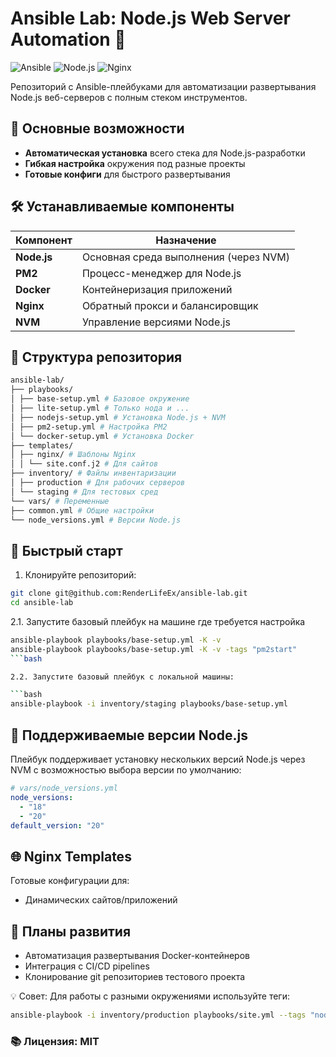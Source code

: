 # Ansible Lab: Node.js Web Server Automation 🚀

![Ansible](https://img.shields.io/badge/ansible-%231A1918.svg?style=for-the-badge&logo=ansible&logoColor=white)
![Node.js](https://img.shields.io/badge/Node.js-339933?style=for-the-badge&logo=nodedotjs&logoColor=white)
![Nginx](https://img.shields.io/badge/nginx-%23009639.svg?style=for-the-badge&logo=nginx&logoColor=white)

Репозиторий с Ansible-плейбуками для автоматизации развертывания Node.js веб-серверов с полным стеком инструментов.

## 🌟 Основные возможности

- **Автоматическая установка** всего стека для Node.js-разработки
- **Гибкая настройка** окружения под разные проекты
- **Готовые конфиги** для быстрого развертывания

## 🛠️ Устанавливаемые компоненты

| Компонент       | Назначение                          |
|-----------------|-------------------------------------|
| **Node.js**     | Основная среда выполнения (через NVM) |
| **PM2**         | Процесс-менеджер для Node.js        |
| **Docker**      | Контейнеризация приложений          |
| **Nginx**       | Обратный прокси и балансировщик     |
| **NVM**         | Управление версиями Node.js         |

## 📂 Структура репозитория

```bash
ansible-lab/
├── playbooks/
│ ├── base-setup.yml # Базовое окружение
│ ├── lite-setup.yml # Только нода и ...
│ ├── nodejs-setup.yml # Установка Node.js + NVM
│ ├── pm2-setup.yml # Настройка PM2
│ └── docker-setup.yml # Установка Docker
├── templates/
│ ├── nginx/ # Шаблоны Nginx
│ │ └── site.conf.j2 # Для сайтов
├── inventory/ # Файлы инвентаризации
│ ├── production # Для рабочих серверов
│ └── staging # Для тестовых сред
└── vars/ # Переменные
├── common.yml # Общие настройки
└── node_versions.yml # Версии Node.js
```

## 🚀 Быстрый старт

1. Клонируйте репозиторий:
```bash
git clone git@github.com:RenderLifeEx/ansible-lab.git
cd ansible-lab
```

2.1. Запустите базовый плейбук на машине где требуется настройка
```bash
ansible-playbook playbooks/base-setup.yml -K -v
ansible-playbook playbooks/base-setup.yml -K -v -tags "pm2start"
```bash

2.2. Запустите базовый плейбук с локальной машины:

```bash
ansible-playbook -i inventory/staging playbooks/base-setup.yml
```

## 🔧 Поддерживаемые версии Node.js

Плейбук поддерживает установку нескольких версий Node.js через NVM с возможностью выбора версии по умолчанию:

```yaml
# vars/node_versions.yml
node_versions:
  - "18"
  - "20"
default_version: "20"
```

## 🌐 Nginx Templates

Готовые конфигурации для:
- Динамических сайтов/приложений

## 🔮 Планы развития

- Автоматизация развертывания Docker-контейнеров
- Интеграция с CI/CD pipelines
- Клонирование git репозиториев тестового проекта

💡 Совет: Для работы с разными окружениями используйте теги:

```bash
ansible-playbook -i inventory/production playbooks/site.yml --tags "nodejs,nginx"
```

### 📚 Лицензия: MIT